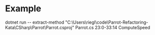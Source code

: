 # Example

dotnet run -- extract-method "C:\\Users\\riegl\\code\\Parrot-Refactoring-Kata\\CSharp\\Parrot\\Parrot.csproj" Parrot.cs 23:0-33:14 ComputeSpeed